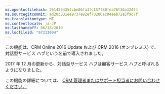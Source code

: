 ```yaml
---
ms.openlocfilehash: 2614394354cbe86fa3fc157f80fea76f36a324f4
ms.sourcegitcommit: ad203331ee9737e82ef70206ac04eeb72a5f9c7f
ms.translationtype: MT
ms.contentlocale: ja-JP
ms.lasthandoff: 06/18/2019
ms.locfileid: "67213694"
---
```

この機能は、CRM Online 2016 Update および CRM 2016 (オンプレミス) で、対話型サービス ハブという名前で導入されました。 

2017 年 12 月の更新から、対話型サービス ハブは顧客サービス ハブと呼ばれるようになりました。
  
この機能の詳細については、 [CRM 管理者またはサポート担当者にお問い合わせください。](../basics/find-administrator-support.md)